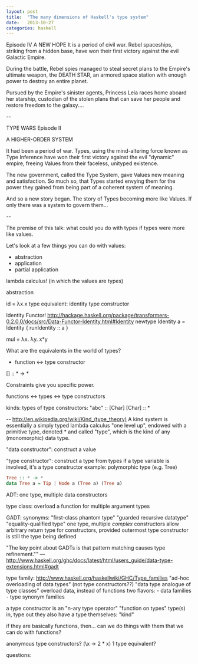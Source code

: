 ```yaml
---
layout: post
title:  "The many dimensions of Haskell's type system"
date:   2013-10-27
categories: haskell
---
```



Episode IV
A NEW HOPE
It is a period of civil war.
Rebel spaceships, striking
from a hidden base, have won
their first victory against
the evil Galactic Empire.

During the battle, Rebel
spies managed to steal secret
plans to the Empire's
ultimate weapon, the DEATH
STAR, an armored space
station with enough power
to destroy an entire planet.

Pursued by the Empire's
sinister agents, Princess
Leia races home aboard her
starship, custodian of the
stolen plans that can save her
people and restore
freedom to the galaxy....

--

TYPE WARS
Episode II

A HIGHER-ORDER SYSTEM

It had been a period of war. Types, using the mind-altering force known as Type Inference have won their first victory against the evil "dynamic" empire, freeing Values from their faceless, unityped existence.

The new government, called the Type System, gave Values new meaning and satisfaction. So much so, that Types started envying them for the power they gained from being part of a coherent system of meaning.

And so a new story began. The story of Types becoming more like Values. If only there was a system to govern them...

--

The premise of this talk: what could you do with types if types were more like values.

Let's look at a few things you can do with values:

- abstraction
- application
- partial application

lambda calculus! (in which the values are types)

abstraction

id = λx.x
type equivalent: identity type constructor

Identity Functor!
http://hackage.haskell.org/package/transformers-0.2.0.0/docs/src/Data-Functor-Identity.html#Identity
newtype Identity a = Identity { runIdentity :: a }

mul = λx. λy. x*y



What are the equivalents in the world of types?

- function <-> type constructor

[] :: * -> *

Constraints give you specific power.

functions <-> types <-> type constructors

kinds: types of type constructors:
  "abc" :: [Char]
  [Char] :: *

-- http://en.wikipedia.org/wiki/Kind_(type_theory)
A kind system is essentially a simply typed lambda calculus "one level up", endowed with a primitive type, denoted * and called "type", which is the kind of any (monomorphic) data type.

"data constructor":
  construct a value

"type constructor":
  construct a type from types
  if a type variable is involved, it's a type constructor
  example: polymorphic type (e.g. Tree)
  ```haskell
  Tree :: * -> *
  data Tree a = Tip | Node a (Tree a) (Tree a)
  ```

ADT:
  one type, multiple data constructors

type class:
  overload a function for multiple argument types

GADT:
  synonyms:
    "first-class phantom type"
    "guarded recursive datatype"
    "equality-qualified type"
  one type, multiple _complex_ constructors
    allow arbitrary return type for constructors,
    provided outermost type constructor is still
    the type being defined

"The key point about GADTs is that pattern matching causes type refinement.""
— http://www.haskell.org/ghc/docs/latest/html/users_guide/data-type-extensions.html#gadt

type family:
  http://www.haskell.org/haskellwiki/GHC/Type_families
  "ad-hoc overloading of data types" (not type constructors??)
  "data type analogue of type classes"
    overload data, instead of functions
  two flavors:
    - data families
    - type synonym families



a type constructor is an "n-ary type operator"
  "function on types"
    type(s) in, type out
  they also have a type themselves: "kind"

if they are basically functions, then… can we do things with them that we can do with functions?

anonymous type constructors?
  (\x -> 2 * x) 1
  type equivalent?

questions:
